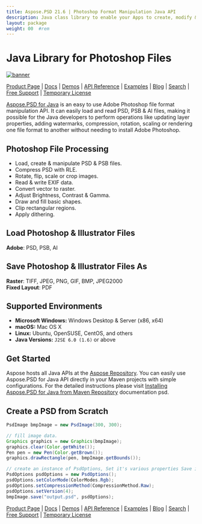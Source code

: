 ```yaml
---
title: Aspose.PSD 21.6 | Photoshop Format Manipulation Java API 
description: Java class library to enable your Apps to create, modify & convert Photoshop PSD & PSB formats. Supports image compression, dithering, rendering, & scaling etc.
layout: package
weight: 00	#rem
---
```


# Java Library for Photoshop Files

[![banner](../aspose_psd-for-java-banner.png)](./)

[Product Page](https://products.aspose.com/psd/java) | [Docs](https://docs.aspose.com/psd/java/) | [Demos](https://products.aspose.app/psd/family) | [API Reference](https://apireference.aspose.com/psd/java) | [Examples](https://github.com/aspose-psd/Aspose.PSD-for-Java) | [Blog](https://blog.aspose.com/category/psd/) | [Search](https://search.aspose.com/) | [Free Support](https://forum.aspose.com/c/psd) | [Temporary License](https://purchase.aspose.com/temporary-license)

[Aspose.PSD for Java](https://products.aspose.com/psd/java) is an easy to use Adobe Photoshop file format manipulation API. It can easily load and read PSD, PSB & AI files, making it possible for the Java developers to perform operations like updating layer properties, adding watermarks, compression, rotation, scaling or rendering one file format to another without needing to install Adobe Photoshop.

## Photoshop File Processing

- Load, create & manipulate PSD & PSB files.
- Compress PSD with RLE.
- Rotate, flip, scale or crop images.
- Read & write EXIF data.
- Convert vector to raster.
- Adjust Brightness, Contrast & Gamma.
- Draw and fill basic shapes.
- Clip rectangular regions.
- Apply dithering.

## Load Photoshop & Illustrator Files

**Adobe**: PSD, PSB, AI

## Save Photoshop & Illustrator Files As

**Raster**: TIFF, JPEG, PNG, GIF, BMP, JPEG2000\
**Fixed Layout**: PDF

## Supported Environments

- **Microsoft Windows:** Windows Desktop & Server (x86, x64)
- **macOS:** Mac OS X
- **Linux:** Ubuntu, OpenSUSE, CentOS, and others
- **Java Versions:** `J2SE 6.0 (1.6)` or above

## Get Started

Aspose hosts all Java APIs at the [Aspose Repository](https://repository.aspose.com/webapp/#/artifacts/browse/tree/General/repo/com/aspose/aspose-psd). You can easily use Aspose.PSD for Java API directly in your Maven projects with simple configurations. For the detailed instructions please visit [Installing Aspose.PSD for Java from Maven Repository](https://docs.aspose.com/psd/java/installation/) documentation psd.

## Create a PSD from Scratch

```java
PsdImage bmpImage = new PsdImage(300, 300);

// fill image data.
Graphics graphics = new Graphics(bmpImage);
graphics.clear(Color.getWhite());
Pen pen = new Pen(Color.getBrown());
graphics.drawRectangle(pen, bmpImage.getBounds());

// create an instance of PsdOptions, Set it's various properties Save image to disk in PSD format
PsdOptions psdOptions = new PsdOptions();
psdOptions.setColorMode(ColorModes.Rgb);
psdOptions.setCompressionMethod(CompressionMethod.Raw);
psdOptions.setVersion(4);
bmpImage.save("output.psd", psdOptions);
```

[Product Page](https://products.aspose.com/psd/java) | [Docs](https://docs.aspose.com/psd/java/) | [Demos](https://products.aspose.app/psd/family) | [API Reference](https://apireference.aspose.com/psd/java) | [Examples](https://github.com/aspose-psd/Aspose.PSD-for-Java) | [Blog](https://blog.aspose.com/category/psd/) | [Search](https://search.aspose.com/) | [Free Support](https://forum.aspose.com/c/psd) | [Temporary License](https://purchase.aspose.com/temporary-license)
